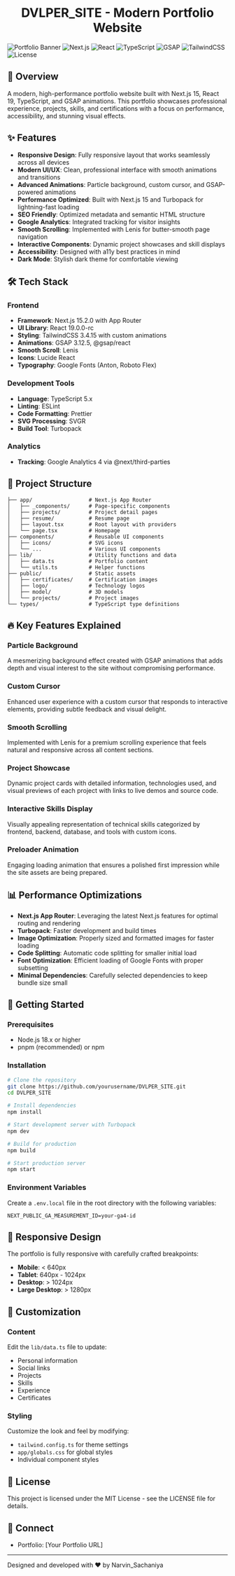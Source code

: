 <div align="center"><h1>DVLPER_SITE - Modern Portfolio Website</h1></div>

![Portfolio Banner](https://img.shields.io/badge/Portfolio-Narvin%20Sachaniya-blue)
![Next.js](https://img.shields.io/badge/Next.js-15.2.0-black)
![React](https://img.shields.io/badge/React-19.0.0--rc-blue)
![TypeScript](https://img.shields.io/badge/TypeScript-5.x-blue)
![GSAP](https://img.shields.io/badge/GSAP-3.12.5-green)
![TailwindCSS](https://img.shields.io/badge/TailwindCSS-3.4.15-blue)
![License](https://img.shields.io/badge/License-MIT-green)

## 🚀 Overview

A modern, high-performance portfolio website built with Next.js 15, React 19, TypeScript, and GSAP animations. This portfolio showcases professional experience, projects, skills, and certifications with a focus on performance, accessibility, and stunning visual effects.

## ✨ Features

- **Responsive Design**: Fully responsive layout that works seamlessly across all devices
- **Modern UI/UX**: Clean, professional interface with smooth animations and transitions
- **Advanced Animations**: Particle background, custom cursor, and GSAP-powered animations
- **Performance Optimized**: Built with Next.js 15 and Turbopack for lightning-fast loading
- **SEO Friendly**: Optimized metadata and semantic HTML structure
- **Google Analytics**: Integrated tracking for visitor insights
- **Smooth Scrolling**: Implemented with Lenis for butter-smooth page navigation
- **Interactive Components**: Dynamic project showcases and skill displays
- **Accessibility**: Designed with a11y best practices in mind
- **Dark Mode**: Stylish dark theme for comfortable viewing

## 🛠️ Tech Stack

### Frontend
- **Framework**: Next.js 15.2.0 with App Router
- **UI Library**: React 19.0.0-rc
- **Styling**: TailwindCSS 3.4.15 with custom animations
- **Animations**: GSAP 3.12.5, @gsap/react
- **Smooth Scroll**: Lenis
- **Icons**: Lucide React
- **Typography**: Google Fonts (Anton, Roboto Flex)

### Development Tools
- **Language**: TypeScript 5.x
- **Linting**: ESLint
- **Code Formatting**: Prettier
- **SVG Processing**: SVGR
- **Build Tool**: Turbopack

### Analytics
- **Tracking**: Google Analytics 4 via @next/third-parties

## 📂 Project Structure

```
├── app/                  # Next.js App Router
│   ├── _components/      # Page-specific components
│   ├── projects/         # Project detail pages
│   ├── resume/           # Resume page
│   ├── layout.tsx        # Root layout with providers
│   └── page.tsx          # Homepage
├── components/           # Reusable UI components
│   ├── icons/            # SVG icons
│   └── ...               # Various UI components
├── lib/                  # Utility functions and data
│   ├── data.ts           # Portfolio content
│   └── utils.ts          # Helper functions
├── public/               # Static assets
│   ├── certificates/     # Certification images
│   ├── logo/             # Technology logos
│   ├── model/            # 3D models
│   └── projects/         # Project images
└── types/                # TypeScript type definitions
```

## 🔥 Key Features Explained

### Particle Background
A mesmerizing background effect created with GSAP animations that adds depth and visual interest to the site without compromising performance.

### Custom Cursor
Enhanced user experience with a custom cursor that responds to interactive elements, providing subtle feedback and visual delight.

### Smooth Scrolling
Implemented with Lenis for a premium scrolling experience that feels natural and responsive across all content sections.

### Project Showcase
Dynamic project cards with detailed information, technologies used, and visual previews of each project with links to live demos and source code.

### Interactive Skills Display
Visually appealing representation of technical skills categorized by frontend, backend, database, and tools with custom icons.

### Preloader Animation
Engaging loading animation that ensures a polished first impression while the site assets are being prepared.

## 📊 Performance Optimizations

- **Next.js App Router**: Leveraging the latest Next.js features for optimal routing and rendering
- **Turbopack**: Faster development and build times
- **Image Optimization**: Properly sized and formatted images for faster loading
- **Code Splitting**: Automatic code splitting for smaller initial load
- **Font Optimization**: Efficient loading of Google Fonts with proper subsetting
- **Minimal Dependencies**: Carefully selected dependencies to keep bundle size small

## 🚀 Getting Started

### Prerequisites
- Node.js 18.x or higher
- pnpm (recommended) or npm

### Installation

```bash
# Clone the repository
git clone https://github.com/yourusername/DVLPER_SITE.git
cd DVLPER_SITE

# Install dependencies
npm install

# Start development server with Turbopack
npm dev

# Build for production
npm build

# Start production server
npm start
```

### Environment Variables

Create a `.env.local` file in the root directory with the following variables:

```
NEXT_PUBLIC_GA_MEASUREMENT_ID=your-ga4-id
```

## 📱 Responsive Design

The portfolio is fully responsive with carefully crafted breakpoints:
- **Mobile**: < 640px
- **Tablet**: 640px - 1024px
- **Desktop**: > 1024px
- **Large Desktop**: > 1280px

## 🎨 Customization

### Content
Edit the `lib/data.ts` file to update:
- Personal information
- Social links
- Projects
- Skills
- Experience
- Certificates

### Styling
Customize the look and feel by modifying:
- `tailwind.config.ts` for theme settings
- `app/globals.css` for global styles
- Individual component styles

## 📄 License

This project is licensed under the MIT License - see the LICENSE file for details.

## 🔗 Connect

- Portfolio: [Your Portfolio URL]
---

Designed and developed with ❤️ by Narvin_Sachaniya
